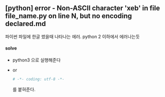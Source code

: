 ## [python] error - Non-ASCII character 'xeb' in file file_name.py on line N, but no encoding declared.md

파이썬 파일에 한글 썼을때 나타나는 에러. python 2 이하에서 에러나는듯

#### solve

- python3 으로 실행해준다 

- or

  ```python
  # -*- coding: utf-8 -*-
  ```

  를 붙혀준다.

